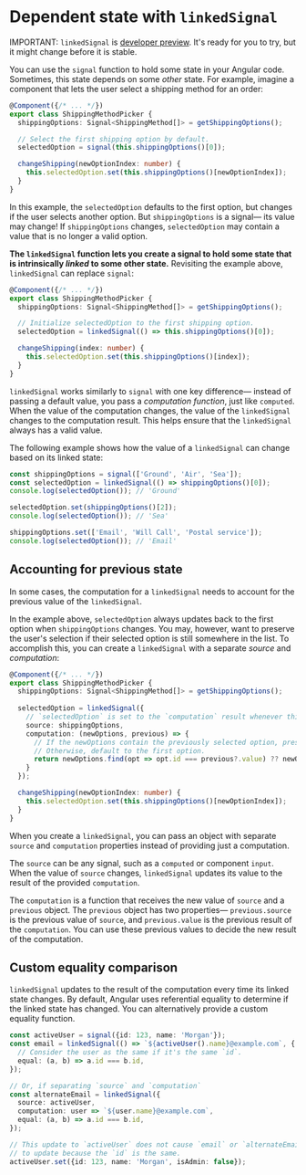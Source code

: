 # Dependent state with `linkedSignal`

IMPORTANT: `linkedSignal` is [developer preview](reference/releases#developer-preview). It's ready for you to try, but it might change before it is stable.

You can use the `signal` function to hold some state in your Angular code. Sometimes, this state depends on some _other_ state. For example, imagine a component that lets the user select a shipping method for an order:

```typescript
@Component({/* ... */})
export class ShippingMethodPicker {
  shippingOptions: Signal<ShippingMethod[]> = getShippingOptions();

  // Select the first shipping option by default.
  selectedOption = signal(this.shippingOptions()[0]);

  changeShipping(newOptionIndex: number) {
    this.selectedOption.set(this.shippingOptions()[newOptionIndex]);
  }
}
``` 

In this example, the `selectedOption` defaults to the first option, but changes if the user selects another option. But `shippingOptions` is a signal— its value may change! If `shippingOptions` changes, `selectedOption` may contain a value that is no longer a valid option.

**The `linkedSignal` function lets you create a signal to hold some state that is intrinsically _linked_ to some other state.** Revisiting the example above, `linkedSignal` can replace `signal`:

```typescript
@Component({/* ... */})
export class ShippingMethodPicker {
  shippingOptions: Signal<ShippingMethod[]> = getShippingOptions();

  // Initialize selectedOption to the first shipping option.
  selectedOption = linkedSignal(() => this.shippingOptions()[0]);

  changeShipping(index: number) {
    this.selectedOption.set(this.shippingOptions()[index]);
  }
}
```

`linkedSignal` works similarly to `signal` with one key difference— instead of passing a default value, you pass a _computation function_, just like `computed`. When the value of the computation changes, the value of the `linkedSignal` changes to the computation result. This helps ensure that the `linkedSignal` always has a valid value.

The following example shows how the value of a `linkedSignal` can change based on its linked state:

```typescript
const shippingOptions = signal(['Ground', 'Air', 'Sea']);
const selectedOption = linkedSignal(() => shippingOptions()[0]);
console.log(selectedOption()); // 'Ground'

selectedOption.set(shippingOptions()[2]);
console.log(selectedOption()); // 'Sea'

shippingOptions.set(['Email', 'Will Call', 'Postal service']);
console.log(selectedOption()); // 'Email'
```

## Accounting for previous state

In some cases, the computation for a `linkedSignal` needs to account for the previous value of the `linkedSignal`.

In the example above, `selectedOption` always updates back to the first option when `shippingOptions` changes. You may, however, want to preserve the user's selection if their selected option is still somewhere in the list. To accomplish this, you can create a `linkedSignal` with a separate _source_ and _computation_:

```typescript
@Component({/* ... */})
export class ShippingMethodPicker {
  shippingOptions: Signal<ShippingMethod[]> = getShippingOptions();
  
  selectedOption = linkedSignal({
    // `selectedOption` is set to the `computation` result whenever this `source` changes.
    source: shippingOptions,
    computation: (newOptions, previous) => {
      // If the newOptions contain the previously selected option, preserve that selection.
      // Otherwise, default to the first option.
      return newOptions.find(opt => opt.id === previous?.value) ?? newOptions[0];
    } 
  });

  changeShipping(newOptionIndex: number) {
    this.selectedOption.set(this.shippingOptions()[newOptionIndex]);
  }
}
```

When you create a `linkedSignal`, you can pass an object with separate `source` and `computation` properties instead of providing just a computation.

The `source` can be any signal, such as a `computed` or component `input`. When the value of `source` changes, `linkedSignal` updates its value to the result of the provided `computation`.

The `computation` is a function that receives the new value of `source` and a `previous` object. The `previous` object has two properties— `previous.source` is the previous value of `source`, and `previous.value` is the previous result of the `computation`. You can use these previous values to decide the new result of the computation.

## Custom equality comparison

`linkedSignal` updates to the result of the computation every time its linked state changes. By default, Angular uses referential equality to determine if the linked state has changed. You can alternatively provide a custom equality function.

```typescript
const activeUser = signal({id: 123, name: 'Morgan'});
const email = linkedSignal(() => `${activeUser().name}@example.com`, {
  // Consider the user as the same if it's the same `id`.
  equal: (a, b) => a.id === b.id,
});

// Or, if separating `source` and `computation`
const alternateEmail = linkedSignal({
  source: activeUser,
  computation: user => `${user.name}@example.com`,
  equal: (a, b) => a.id === b.id,
});

// This update to `activeUser` does not cause `email` or `alternateEmail`
// to update because the `id` is the same.
activeUser.set({id: 123, name: 'Morgan', isAdmin: false});
```

